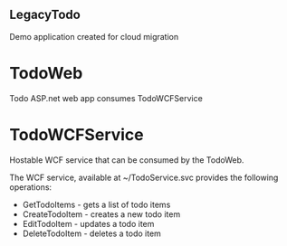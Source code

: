## LegacyTodo

Demo application created for cloud migration

TodoWeb
==============

Todo ASP.net web app consumes TodoWCFService

TodoWCFService
==============

Hostable WCF service that can be consumed by the TodoWeb.

The WCF service, available at ~/TodoService.svc provides the following operations:

- GetTodoItems - gets a list of todo items
- CreateTodoItem - creates a new todo item
- EditTodoItem - updates a todo item
- DeleteTodoItem - deletes a todo item
